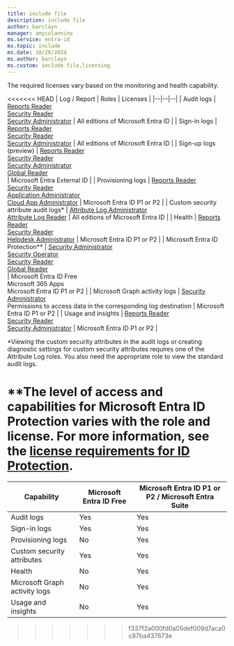 ```yaml
---
title: include file
description: include file
author: barclayn
manager: amycolannino
ms.service: entra-id
ms.topic: include
ms.date: 10/28/2024
ms.author: barclayn
ms.custom: include file,licensing
---
```


The required licenses vary based on the monitoring and health capability. 

<<<<<<< HEAD
| Log / Report | Roles | Licenses |
|--|--|--|
| Audit logs | [Reports Reader](../identity/role-based-access-control/permissions-reference.md#reports-reader)<br>[Security Reader](../identity/role-based-access-control/permissions-reference.md#security-reader)<br>[Security Administrator](../identity/role-based-access-control/permissions-reference.md#security-administrator) | All editions of Microsoft Entra ID |
| Sign-in logs | [Reports Reader](../identity/role-based-access-control/permissions-reference.md#reports-reader)<br>[Security Reader](../identity/role-based-access-control/permissions-reference.md#security-reader)<br>[Security Administrator](../identity/role-based-access-control/permissions-reference.md#security-administrator) | All editions of Microsoft Entra ID |
| Sign-up logs (preview) | [Reports Reader](../identity/role-based-access-control/permissions-reference.md#reports-reader)<br>[Security Reader](../identity/role-based-access-control/permissions-reference.md#security-reader)<br>[Security Administrator](../identity/role-based-access-control/permissions-reference.md#security-administrator)<br>[Global Reader](../identity/role-based-access-control/permissions-reference.md#global-reader)<br> | Microsoft Entra External ID |
| Provisioning logs | [Reports Reader](../identity/role-based-access-control/permissions-reference.md#reports-reader)<br>[Security Reader](../identity/role-based-access-control/permissions-reference.md#security-reader)<br>[Application Administrator](../identity/role-based-access-control/permissions-reference.md#application-administrator)<br>[Cloud App Administrator](../identity/role-based-access-control/permissions-reference.md#cloud-application-administrator) | Microsoft Entra ID P1 or P2 |
| Custom security attribute audit logs* | [Attribute Log Administrator](../identity/role-based-access-control/permissions-reference.md#attribute-log-administrator)<br>[Attribute Log Reader](../identity/role-based-access-control/permissions-reference.md#attribute-log-reader) | All editions of Microsoft Entra ID |
| Health | [Reports Reader](../identity/role-based-access-control/permissions-reference.md#reports-reader)<br>[Security Reader](../identity/role-based-access-control/permissions-reference.md#security-reader)<br>[Helpdesk Administrator](../identity/role-based-access-control/permissions-reference.md#helpdesk-administrator) | Microsoft Entra ID P1 or P2 |
| Microsoft Entra ID Protection** | [Security Administrator](../identity/role-based-access-control/permissions-reference.md#security-administrator)<br>[Security Operator](../identity/role-based-access-control/permissions-reference.md#security-operator)<br>[Security Reader](../identity/role-based-access-control/permissions-reference.md#security-reader)<br>[Global Reader](../identity/role-based-access-control/permissions-reference.md#global-reader)<br> | Microsoft Entra ID Free<br>Microsoft 365 Apps<br>Microsoft Entra ID P1 or P2 |
| Microsoft Graph activity logs | [Security Administrator](../identity/role-based-access-control/permissions-reference.md#security-administrator)<br>Permissions to access data in the corresponding log destination | Microsoft Entra ID P1 or P2 |
| Usage and insights | [Reports Reader](../identity/role-based-access-control/permissions-reference.md#reports-reader)<br>[Security Reader](../identity/role-based-access-control/permissions-reference.md#security-reader)<br>[Security Administrator](../identity/role-based-access-control/permissions-reference.md#security-administrator) | Microsoft Entra ID P1 or P2 |

*Viewing the custom security attributes in the audit logs or creating diagnostic settings for custom security attributes requires one of the Attribute Log roles. You also need the appropriate role to view the standard audit logs.

**The level of access and capabilities for Microsoft Entra ID Protection varies with the role and license. For more information, see the [license requirements for ID Protection](~/id-protection/overview-identity-protection.md#license-requirements).
=======
| Capability | Microsoft Entra ID Free | Microsoft Entra ID P1 or P2 / Microsoft Entra Suite |
| --- | --- | --- |
| Audit logs | Yes | Yes |
| Sign-in logs | Yes | Yes |
| Provisioning logs | No | Yes |
| Custom security attributes | Yes | Yes |
| Health | No | Yes |
| Microsoft Graph activity logs | No | Yes |
| Usage and insights | No | Yes |
>>>>>>> f337f2a000fd0a05def009d7aca0c87ba437673e
